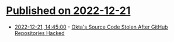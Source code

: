 # [Published on 2022-12-21](index.md)

* [2022-12-21, 14:45:00](https://it.slashdot.org/story/22/12/21/1445255/oktas-source-code-stolen-after-github-repositories-hacked?utm_source=rss1.0mainlinkanon&utm_medium=feed) - [Okta's Source Code Stolen After GitHub Repositories Hacked](https://it.slashdot.org/story/22/12/21/1445255/oktas-source-code-stolen-after-github-repositories-hacked?utm_source=rss1.0mainlinkanon&utm_medium=feed)
